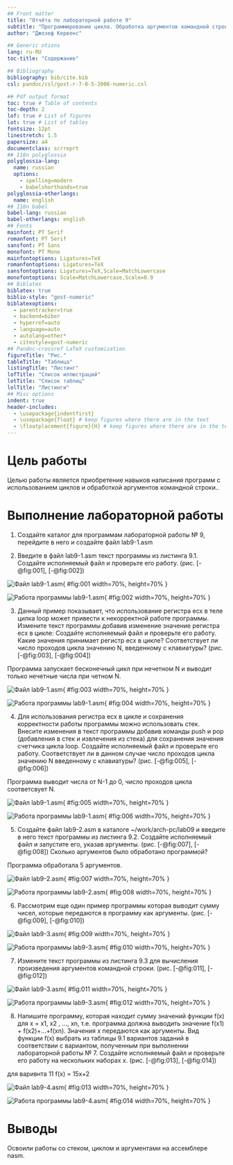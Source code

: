 ```yaml
---
## Front matter
title: "Отчёта по лабораторной работе 9"
subtitle: "Программирование цикла. Обработка аргументов командной строки."
author: "Джозеф Кервенс"

## Generic otions
lang: ru-RU
toc-title: "Содержание"

## Bibliography
bibliography: bib/cite.bib
csl: pandoc/csl/gost-r-7-0-5-2008-numeric.csl

## Pdf output format
toc: true # Table of contents
toc-depth: 2
lof: true # List of figures
lot: true # List of tables
fontsize: 12pt
linestretch: 1.5
papersize: a4
documentclass: scrreprt
## I18n polyglossia
polyglossia-lang:
  name: russian
  options:
	- spelling=modern
	- babelshorthands=true
polyglossia-otherlangs:
  name: english
## I18n babel
babel-lang: russian
babel-otherlangs: english
## Fonts
mainfont: PT Serif
romanfont: PT Serif
sansfont: PT Sans
monofont: PT Mono
mainfontoptions: Ligatures=TeX
romanfontoptions: Ligatures=TeX
sansfontoptions: Ligatures=TeX,Scale=MatchLowercase
monofontoptions: Scale=MatchLowercase,Scale=0.9
## Biblatex
biblatex: true
biblio-style: "gost-numeric"
biblatexoptions:
  - parentracker=true
  - backend=biber
  - hyperref=auto
  - language=auto
  - autolang=other*
  - citestyle=gost-numeric
## Pandoc-crossref LaTeX customization
figureTitle: "Рис."
tableTitle: "Таблица"
listingTitle: "Листинг"
lofTitle: "Список иллюстраций"
lotTitle: "Список таблиц"
lolTitle: "Листинги"
## Misc options
indent: true
header-includes:
  - \usepackage{indentfirst}
  - \usepackage{float} # keep figures where there are in the text
  - \floatplacement{figure}{H} # keep figures where there are in the text
---
```


# Цель работы

Целью работы является приобретение навыков написания программ с использованием циклов и обработкой аргументов командной строки..

# Выполнение лабораторной работы

1. Создайте каталог для программам лабораторной работы № 9, перейдите в
него и создайте файл lab9-1.asm

2. Введите в файл lab9-1.asm текст программы из листинга 9.1. 
Создайте исполняемый файл и проверьте его работу. (рис. [-@fig:001], [-@fig:002])

![Файл lab9-1.asm](image/01.png){ #fig:001 width=70%, height=70% }

![Работа программы lab9-1.asm](image/02.png){ #fig:002 width=70%, height=70% }

3. Данный пример показывает, что использование регистра ecx в теле цилка
loop может привести к некорректной работе программы. Измените текст программы добавив изменение значение регистра ecx в цикле:
Создайте исполняемый файл и проверьте его работу. Какие значения принимает регистр ecx в цикле? 
Соответствует ли число проходов цикла значению N, введенному с клавиатуры? (рис. [-@fig:003], [-@fig:004])

Программа запускает бесконечный цикл при нечетном N и выводит только нечетные числа при четном N.

![Файл lab9-1.asm](image/03.png){ #fig:003 width=70%, height=70% }

![Работа программы lab9-1.asm](image/04.png){ #fig:004 width=70%, height=70% }

4. Для использования регистра ecx в цикле и сохранения корректности работы
программы можно использовать стек. Внесите изменения в текст программы
добавив команды push и pop (добавления в стек и извлечения из стека) для
сохранения значения счетчика цикла loop. Создайте исполняемый файл и проверьте его работу. 
Соответствует ли в данном случае число проходов цикла значению N введенному с клавиатуры? (рис. [-@fig:005], [-@fig:006])

Программа выводит числа от N-1 до 0, число проходов цикла соответсвует N.

![Файл lab9-1.asm](image/05.png){ #fig:005 width=70%, height=70% }

![Работа программы lab9-1.asm](image/06.png){ #fig:006 width=70%, height=70% }

5. Создайте файл lab9-2.asm в каталоге ~/work/arch-pc/lab09 и введите в него
текст программы из листинга 9.2.
Создайте исполняемый файл и запустите его, указав аргументы. (рис. [-@fig:007], [-@fig:008])
Сколько аргументов было обработано программой?

Программа обработала 5 аргументов.

![Файл lab9-2.asm](image/07.png){ #fig:007 width=70%, height=70% }

![Работа программы lab9-2.asm](image/08.png){ #fig:008 width=70%, height=70% }

6. Рассмотрим еще один пример программы которая выводит сумму чисел,
которые передаются в программу как аргументы. (рис. [-@fig:009], [-@fig:010])

![Файл lab9-3.asm](image/09.png){ #fig:009 width=70%, height=70% }

![Работа программы lab9-3.asm](image/10.png){ #fig:010 width=70%, height=70% }

7. Измените текст программы из листинга 9.3 для вычисления произведения
аргументов командной строки. (рис. [-@fig:011], [-@fig:012])

![Файл lab9-3.asm](image/11.png){ #fig:011 width=70%, height=70% }

![Работа программы lab9-3.asm](image/12.png){ #fig:012 width=70%, height=70% }

8. Напишите программу, которая находит сумму значений функции f(x) для x = x1, x2
, ..., xn, т.е. программа должна выводить значение f(x1) + f(x2)+...+f(xn). Значения x передаются как аргументы. Вид функции f(x)
выбрать из таблицы 9.1 вариантов заданий в соответствии с вариантом, 
полученным при выполнении лабораторной работы № 7. 
Создайте исполняемый файл и проверьте его работу на нескольких наборах x.
(рис. [-@fig:013], [-@fig:014])

для варивнта 11 f(x) = 15x+2

![Файл lab9-4.asm](image/13.png){ #fig:013 width=70%, height=70% }

![Работа программы lab9-4.asm](image/14.png){ #fig:014 width=70%, height=70% }


# Выводы

Освоили работы со стеком, циклом и аргументами на ассемблере nasm.

